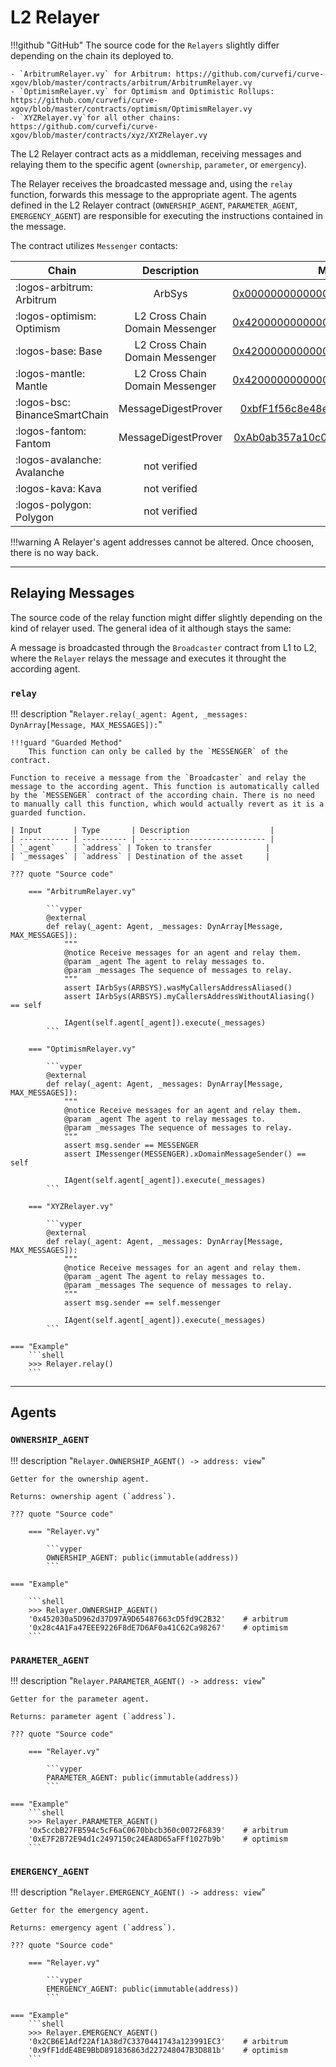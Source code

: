 <h1>L2 Relayer</h1>



!!!github "GitHub"
    The source code for the `Relayers` slightly differ depending on the chain its deployed to.

    - `ArbitrumRelayer.vy` for Arbitrum: https://github.com/curvefi/curve-xgov/blob/master/contracts/arbitrum/ArbitrumRelayer.vy
    - `OptimismRelayer.vy` for Optimism and Optimistic Rollups: https://github.com/curvefi/curve-xgov/blob/master/contracts/optimism/OptimismRelayer.vy
    - `XYZRelayer.vy`for all other chains: https://github.com/curvefi/curve-xgov/blob/master/contracts/xyz/XYZRelayer.vy


The L2 Relayer contract acts as a middleman, receiving messages and relaying them to the specific agent (`ownership`, `parameter`, or `emergency`).

The Relayer receives the broadcasted message and, using the `relay` function, forwards this message to the appropriate agent. The agents defined in the L2 Relayer contract (`OWNERSHIP_AGENT`, `PARAMETER_AGENT`, `EMERGENCY_AGENT`) are responsible for executing the instructions contained in the message.




The contract utilizes `Messenger` contacts:


| Chain                         | Description               | Messenger Contract |
| ----------------------------- | :-----------------------: | :--------------: |
| :logos-arbitrum: Arbitrum     | ArbSys    | [0x0000000000000000000000000000000000000064](https://arbiscan.io/address/0x0000000000000000000000000000000000000064) |
| :logos-optimism: Optimism     | L2 Cross Chain Domain Messenger | [0x4200000000000000000000000000000000000007](https://optimistic.etherscan.io/address/0x4200000000000000000000000000000000000007) |
| :logos-base: Base             | L2 Cross Chain Domain Messenger | [0x4200000000000000000000000000000000000007](https://basescan.org/address/0x4200000000000000000000000000000000000007) |
| :logos-mantle: Mantle         | L2 Cross Chain Domain Messenger | [0x4200000000000000000000000000000000000007](https://explorer.mantle.xyz/address/0x4200000000000000000000000000000000000007) |
| :logos-bsc: BinanceSmartChain | MessageDigestProver | [0xbfF1f56c8e48e2F2F52941e16FEecc76C49f1825](https://bscscan.com/address/0xbfF1f56c8e48e2F2F52941e16FEecc76C49f1825) |
| :logos-fantom: Fantom         | MessageDigestProver | [0xAb0ab357a10c0161002A91426912933750082A9d](https://ftmscan.com/address/0xAb0ab357a10c0161002A91426912933750082A9d) |
| :logos-avalanche: Avalanche   | not verified | []() |
| :logos-kava: Kava             | not verified | []() |
| :logos-polygon: Polygon       | not verified | []() |


!!!warning
    A Relayer's agent addresses cannot be altered. Once choosen, there is no way back.


---


## **Relaying Messages**

The source code of the relay function might differ slightly depending on the kind of relayer used. The general idea of it although stays the same:

A message is broadcasted through the `Broadcaster` contract from L1 to L2, where the `Relayer` relays the message and executes it throught the according agent.


### `relay`
!!! description "`Relayer.relay(_agent: Agent, _messages: DynArray[Message, MAX_MESSAGES]):`"

    !!!guard "Guarded Method"
        This function can only be called by the `MESSENGER` of the contract.

    Function to receive a message from the `Broadcaster` and relay the message to the according agent. This function is automatically called by the `MESSENGER` contract of the according chain. There is no need to manually call this function, which would actually revert as it is a guarded function.

    | Input       | Type       | Description                  |
    | ----------- | ---------- | ---------------------------- |
    | `_agent`    | `address` | Token to transfer            |
    | `_messages` | `address` | Destination of the asset     |

    ??? quote "Source code"

        === "ArbitrumRelayer.vy"

            ```vyper
            @external
            def relay(_agent: Agent, _messages: DynArray[Message, MAX_MESSAGES]):
                """
                @notice Receive messages for an agent and relay them.
                @param _agent The agent to relay messages to.
                @param _messages The sequence of messages to relay.
                """
                assert IArbSys(ARBSYS).wasMyCallersAddressAliased()
                assert IArbSys(ARBSYS).myCallersAddressWithoutAliasing() == self

                IAgent(self.agent[_agent]).execute(_messages)
            ```

        === "OptimismRelayer.vy"

            ```vyper
            @external
            def relay(_agent: Agent, _messages: DynArray[Message, MAX_MESSAGES]):
                """
                @notice Receive messages for an agent and relay them.
                @param _agent The agent to relay messages to.
                @param _messages The sequence of messages to relay.
                """
                assert msg.sender == MESSENGER
                assert IMessenger(MESSENGER).xDomainMessageSender() == self

                IAgent(self.agent[_agent]).execute(_messages)
            ```

        === "XYZRelayer.vy"

            ```vyper
            @external
            def relay(_agent: Agent, _messages: DynArray[Message, MAX_MESSAGES]):
                """
                @notice Receive messages for an agent and relay them.
                @param _agent The agent to relay messages to.
                @param _messages The sequence of messages to relay.
                """
                assert msg.sender == self.messenger

                IAgent(self.agent[_agent]).execute(_messages)
            ```

    === "Example"
        ```shell
        >>> Relayer.relay()
        ```


---


## **Agents**

<todo>

### `OWNERSHIP_AGENT`
!!! description "`Relayer.OWNERSHIP_AGENT() -> address: view`"

    Getter for the ownership agent.

    Returns: ownership agent (`address`).

    ??? quote "Source code"

        === "Relayer.vy"

            ```vyper
            OWNERSHIP_AGENT: public(immutable(address))
            ```

    === "Example"

        ```shell
        >>> Relayer.OWNERSHIP_AGENT()
        '0x452030a5D962d37D97A9D65487663cD5fd9C2B32'    # arbitrum
        '0x28c4A1Fa47EEE9226F8dE7D6AF0a41C62Ca98267'    # optimism
        ```


### `PARAMETER_AGENT`
!!! description "`Relayer.PARAMETER_AGENT() -> address: view`"

    Getter for the parameter agent.

    Returns: parameter agent (`address`).

    ??? quote "Source code"

        === "Relayer.vy"

            ```vyper
            PARAMETER_AGENT: public(immutable(address))
            ```

    === "Example"
        ```shell
        >>> Relayer.PARAMETER_AGENT()
        '0x5ccbB27FB594c5cF6aC0670bbcb360c0072F6839'    # arbitrum
        '0xE7F2B72E94d1c2497150c24EA8D65aFFf1027b9b'    # optimism
        ```


### `EMERGENCY_AGENT`
!!! description "`Relayer.EMERGENCY_AGENT() -> address: view`"

    Getter for the emergency agent.

    Returns: emergency agent (`address`).

    ??? quote "Source code"

        === "Relayer.vy"

            ```vyper
            EMERGENCY_AGENT: public(immutable(address))
            ```

    === "Example"
        ```shell
        >>> Relayer.EMERGENCY_AGENT()
        '0x2CB6E1Adf22Af1A38d7C3370441743a123991EC3'    # arbitrum
        '0x9fF1ddE4BE9BbD891836863d227248047B3D881b'    # optimism
        ```
